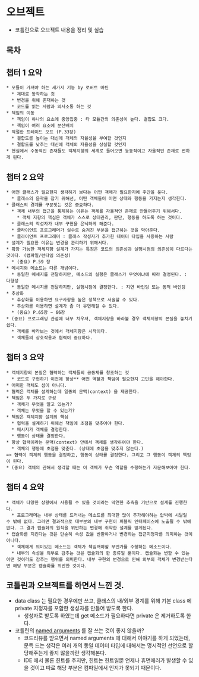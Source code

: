 # 오브젝트
* 코틀린으로 오브젝트 내용을 정리 및 실습

## 목차


## 챕터 1 요약
```
* 모듈이 가져야 하는 세가지 기능 by 로버트 마틴
  * 제대로 동작하는 것
  * 변경을 위해 존재하는 것
  * 코드를 읽는 사람과 의사소통 하는 것
* 책임의 이동
  * 책임이 하나의 요소에 중앙집중 : 타 모듈간의 의존성이 높다. 결합도 크다.
  * 책임이 여러 요소에 분산배치
* 적절한 트레이드 오프 (P.33장)
  * 결합도를 높이는 대신에 객체의 자율성을 부여할 것인지
  * 결합도를 낮추는 대신에 객체의 자율성을 상실할 것인지
* 현실에서 수동적인 존재들도 객체지향의 세계로 들어오면 능동적이고 자율적인 존재로 변하게 된다.
```

## 챕터 2 요약
```
* 어떤 클래스가 필요한지 생각하기 보다는 어떤 객체가 필요한지에 주안을 둔다.
  * 클래스의 윤곽을 잡기 위해선, 어떤 객체들이 어떤 상태와 행동을 가지는지 생각한다.
* 클래스의 경계를 구분짓는 것은 중요하다.
  * 객체 내부의 접근을 통제하는 이유는 객체를 자율적인 존재로 만들어주기 위해서다.
    * 객체 지향의 핵심은 객체가 스스로 상태관리, 판단, 행동을 하도록 하는 것이다.
  * 클래스의 작성자가 내부 구현을 은닉하게 해준다.
  * 클라이언트 프로그래머가 실수로 숨겨진 부분을 접근하는 것을 막아준다.
  * 클라이언트 프로그래머 : 클래스 작성자가 추가한 데이터 타입을 사용하는 사람
* 설계가 필요한 이유는 변경을 관리하기 위해서다.
* 확장 가능한 객체지향 설계가 가지는 특징은 코드의 의존성과 실행시점의 의존성이 다르다는 것이다. (컴파일/런타임 의존성)
  * (중요) P.59 장
* 메시지와 메소드는 다른 개념이다.
  * 동일한 메세지를 전달하지만, 메소드의 실행은 클래스가 무엇이냐에 따라 결정된다. : 다형성
  * 동일한 메시지를 전달하지만, 실행시점에 결정한다. : 지연 바인딩 또는 동적 바인딩
* 추상화
  * 추상화를 이용하면 요구사항을 높은 정책으로 서술할 수 있다.
  * 추상화를 이용하면 설계가 좀 더 유연해질 수 있다.
  * (중요) P.65장 ~ 66장
* (중요) 프로그래밍 관점에 너무 치우져, 객체지향을 바라볼 경우 객체지향의 본질을 놓치기 쉽다. 
  * 객체를 바라보는 것에서 객체지향은 시작이다.
  * 객체들의 상호작용과 협력이 중요하다.
```

## 챕터 3 요약
```
* 객체지향의 본질은 협력하는 객체들의 공동체를 창조하는 것
  * 코드로 구현하기 이전에 항상** 어떤 역할과 책임이 필요한지 고민을 해야한다.
* 어떠한 객체도 섬이 아니다. 
* 협력은 객체를 설계하는데 일종의 문맥(context) 을 제공한다.
* 책임은 두 가지로 구성
  * 객체가 무엇을 알고 있는가?
  * 객체는 무엇을 할 수 있는가?
* 책임은 객체지향 설계의 핵심
  * 협력을 설계하기 위해선 책임에 초점을 맞추어야 한다.
  * 메시지가 객체를 결정한다.
  * 행동이 상태를 결정한다.
* 항상 협력이라는 문맥(context) 안에서 객체를 생각하여야 한다.
  * 객체의 행동에 초점을 맞춘다. (상태에 초점을 맞추지 않는다.)
=> 협력이 객체의 행동을 결정하고, 행동이 상태를 결정한다. 그리고 그 행동이 객체의 책임이 된다.
* (중요) 객체의 관해서 생각할 때는 이 객체가 무슨 역할을 수행하는가 자문해보아야 한다.
```

## 챕터 4 요약
```
* 객체가 다양한 상황에서 사용될 수 있을 것이라는 막연한 추측을 기반으로 설계를 진행한다.
  * 프로그래머는 내부 상태를 드러내는 메소드를 최대한 많이 추가해야하는 압박에 시달릴 수 밖에 없다. 그러면 결과적으로 대부분의 내부 구현이 퍼블릭 인터페이스에 노출될 수 밖에 없다. 그 결과 캡슐화의 원칙을 위반하는 변경에 취약한 설계를 얻게된다.
* 캡슐화를 지킨다는 것은 단순히 속성 값을 반환하거나 변경하는 접근지정자를 의미하는 것이 아니다.
  * 객체에게 의미있는 메소드는 객체가 책임져야할 무언가를 수행하는 메소드이다.
  * 내부의 속성을 외부로 감추는 것은 캡슐화의 한 종류일 뿐이다. 캡슐화는 변할 수 있는 어떤 것이라도 감추는 행위를 의미한다. 내부 구현의 변경으로 인해 외부의 객체가 변경받는다면 해당 부분은 캡슐화를 위반한 것이다.
```


## 코틀린과 오브젝트를 하면서 느낀 것.
* data class 는 필요한 경우에만 쓰고, 클래스의 내/외부 경계를 위해 기본 class 에 private 지정자를 포함한 생성자를 만들어 받도록 한다.
  * 생성자로 받도록 하였는데 get 메소드가 필요하다면 private 은 제거하도록 한다.
* 코틀린의 [named arguments](https://kotlinlang.org/docs/functions.html#named-arguments) 를 잘 쓰는 것이 좋지 않을까?
  * 코드리뷰를 받으면서 named arguments 에 대해서 이야기를 하게 되었는데, 문득 드는 생각은 여러 개의 동일 데이터 타입에 대해서는 명시적인 선언으로 할당해주는게 좋지 않을까란 생각해본다.
  * IDE 에서 물론 힌트를 주지만, 힌트는 힌트일뿐 언제나 휴먼에러가 발생할 수 있을 것이고 따로 해당 부분은 컴파일에서 인지가 못되기 때문이다.
